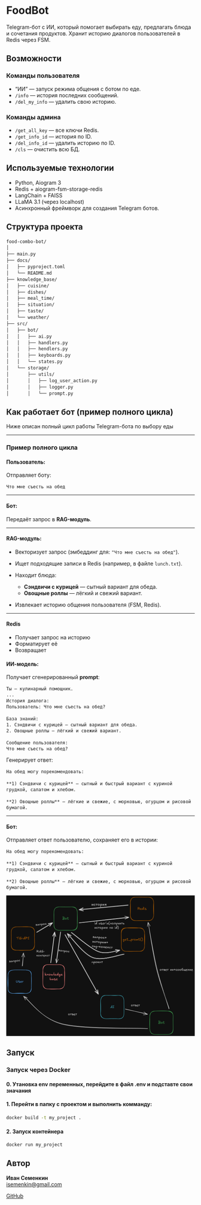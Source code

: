 # FoodBot

Telegram-бот с ИИ, который помогает выбирать еду, предлагать блюда и сочетания продуктов. Хранит историю диалогов пользователей в Redis через FSM.

## Возможности

### Команды пользователя

* “ИИ” — запуск режима общения с ботом по еде.
* `/info` — история последних сообщений.
* `/del_my_info` — удалить свою историю.

### Команды админа

* `/get_all_key` — все ключи Redis.
* `/get_info_id` — история по ID.
* `/del_info_id` — удалить историю по ID.
* `/cls` — очистить всю БД.

## Используемые технологии

* Python, Aiogram 3
* Redis + aiogram-fsm-storage-redis
* LangChain + FAISS
* LLaMA 3.1 (через localhost)
* Асинхронный фреймворк для создания Telegram ботов.

## Структура проекта

```bash
food-combo-bot/
│
├── main.py
├── docs/
│   ├── pyproject.toml
│   └── README.md
├── knowledge_base/
│   ├── cuisine/
│   ├── dishes/
│   ├── meal_time/
│   ├── situation/
│   ├── taste/
│   └── weather/
├── src/
│   ├── bot/
│   │   ├── ai.py
│   │   ├── handlers.py
│   │   ├── hendlers.py
│   │   ├── keyboards.py
│   │   └── states.py
│   └── storage/
│       ├── utils/
│       │   ├── log_user_action.py
│       │   ├── logger.py
│       │   └── prompt.py
```


## Как работает бот (пример полного цикла)

Ниже описан полный цикл работы Telegram-бота по выбору еды

---

### Пример полного цикла

#### Пользователь:

Отправляет боту:

```text
Что мне съесть на обед
```

---

#### Бот:

Передаёт запрос в **RAG-модуль**.

---

#### RAG-модуль:

* Векторизует запрос (эмбеддинг для: `"Что мне съесть на обед"`).
* Ищет подходящие записи в Redis (например, в файле `lunch.txt`).
* Находит блюда:

  * **Сэндвичи с курицей** — сытный вариант для обеда.
  * **Овощные роллы** — лёгкий и свежий вариант.
* Извлекает историю общения пользователя (FSM, Redis).

---

#### Redis
* Получает запрос на историю
* Форматирует её
* Возвращает

#### ИИ-модель:

Получает сгенерированный **prompt**:

```text
Ты — кулинарный помощник.
...
История диалога:
Пользователь: Что мне съесть на обед?

База знаний:
1. Сэндвичи с курицей — сытный вариант для обеда.
2. Овощные роллы — лёгкий и свежий вариант.

Сообщение пользователя:
Что мне съесть на обед?
```

Генерирует ответ:

```text
На обед могу порекомендовать:

**1) Сэндвичи с курицей** — сытный и быстрый вариант с куриной грудкой, салатом и хлебом.

**2) Овощные роллы** — лёгкие и свежие, с морковью, огурцом и рисовой бумагой.
```

---

#### Бот:

Отправляет ответ пользователю, сохраняет его в истории:

```text
На обед могу порекомендовать:

**1) Сэндвичи с курицей** — сытный и быстрый вариант с куриной грудкой, салатом и хлебом.

**2) Овощные роллы** — лёгкие и свежие, с морковью, огурцом и рисовой бумагой.
```
![Схема полного цикла](/docs/img/Безымянный-2025-07-05-2026.png)

## Запуск


### Запуск через Docker

#### 0. Утановка env переменных, перейдите в файл .env и подставте свои значания


#### 1. Перейти в папку с проектом и выполнить комманду:
```bash
docker build -t my_project .
```

#### 2. Запуск контейнера
```bash
docker run my_project
```

## Автор

**Иван Семенкин**  
[isemenkin@gmail.com](mailto:isemenkin@gmail.com)

[GitHub](https://github.com/IvanSemenkin)

